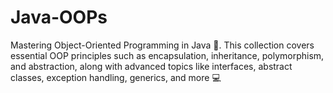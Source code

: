 # Java-OOPs
Mastering Object-Oriented Programming in Java 🚀. This collection covers essential OOP principles such as encapsulation, inheritance, polymorphism, and abstraction, along with advanced topics like interfaces, abstract classes, exception handling, generics, and more 💻
